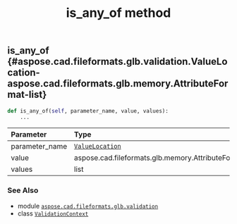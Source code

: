 ﻿---
title: is_any_of method
second_title: Aspose.CAD for Python via .NET API References
description: 
type: docs
weight: 30
url: /python-net/aspose.cad.fileformats.glb.validation/validationcontext/is_any_of/
is_root: false
---

## is_any_of {#aspose.cad.fileformats.glb.validation.ValueLocation-aspose.cad.fileformats.glb.memory.AttributeFormat-list}





```python
def is_any_of(self, parameter_name, value, values):
    ...
```


| Parameter | Type | Description |
| :- | :- | :- |
| parameter_name | [`ValueLocation`](/cad/python-net/aspose.cad.fileformats.glb.validation/valuelocation) |  |
| value | aspose.cad.fileformats.glb.memory.AttributeFormat |  |
| values | list |  |



### See Also
* module [`aspose.cad.fileformats.glb.validation`](../../)
* class [`ValidationContext`](/cad/python-net/aspose.cad.fileformats.glb.validation/validationcontext)
